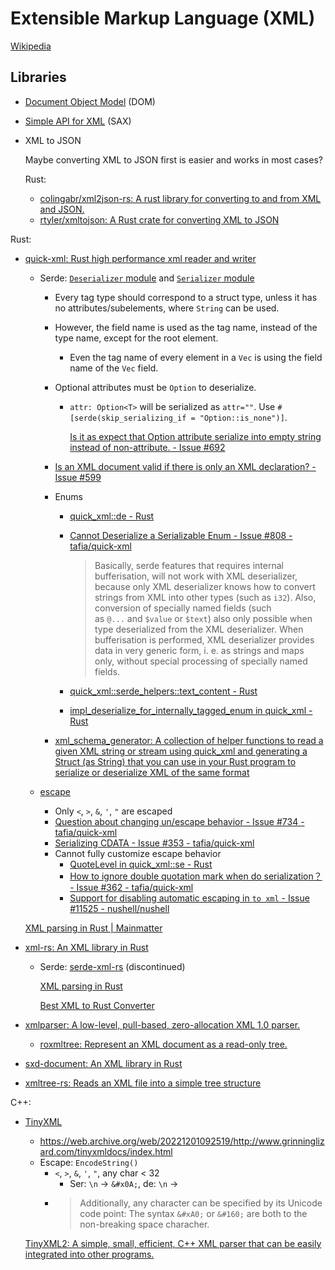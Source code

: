 # Extensible Markup Language (XML)
[Wikipedia](https://en.wikipedia.org/wiki/XML)

## Libraries
- [Document Object Model](https://en.wikipedia.org/wiki/Document_Object_Model) (DOM)
- [Simple API for XML](https://en.wikipedia.org/wiki/Simple_API_for_XML) (SAX)
- XML to JSON
  
  Maybe converting XML to JSON first is easier and works in most cases?

  Rust:
  - [colingabr/xml2json-rs: A rust library for converting to and from XML and JSON.](https://github.com/colingabr/xml2json-rs)
  - [rtyler/xmltojson: A Rust crate for converting XML to JSON](https://github.com/rtyler/xmltojson)

Rust:
- [quick-xml: Rust high performance xml reader and writer](https://github.com/tafia/quick-xml)
  - Serde: [`Deserializer` module](https://docs.rs/quick-xml/latest/quick_xml/de/) and [`Serializer` module](https://docs.rs/quick-xml/latest/quick_xml/se/index.html)
    - Every tag type should correspond to a struct type, unless it has no attributes/subelements, where `String` can be used.
    - However, the field name is used as the tag name, instead of the type name, except for the root element.
      - Even the tag name of every element in a `Vec` is using the field name of the `Vec` field.
    - Optional attributes must be `Option` to deserialize.
      - `attr: Option<T>` will be serialized as `attr=""`. Use `#[serde(skip_serializing_if = "Option::is_none")]`.

        [Is it as expect that Option attribute serialize into empty string instead of non-attribute. - Issue #692](https://github.com/tafia/quick-xml/issues/692)
    - [Is an XML document valid if there is only an XML declaration? - Issue #599](https://github.com/tafia/quick-xml/issues/599)
    - Enums
      - [quick\_xml::de - Rust](https://docs.rs/quick-xml/latest/quick_xml/de/index.html#enum-representations)
      - [Cannot Deserialize a Serializable Enum - Issue #808 - tafia/quick-xml](https://github.com/tafia/quick-xml/issues/808)

        > Basically, serde features that requires internal bufferisation, will not work with XML deserializer, because only XML deserializer knows how to convert strings from XML into other types (such as `i32`). Also, conversion of specially named fields (such as `@...` and `$value` or `$text`) also only possible when type deserialized from the XML deserializer. When bufferisation is performed, XML deserializer provides data in very generic form, i. e. as strings and maps only, without special processing of specially named fields.
      - [quick\_xml::serde\_helpers::text\_content - Rust](https://docs.rs/quick-xml/latest/quick_xml/serde_helpers/text_content/index.html)
      - [impl\_deserialize\_for\_internally\_tagged\_enum in quick\_xml - Rust](https://docs.rs/quick-xml/latest/quick_xml/macro.impl_deserialize_for_internally_tagged_enum.html)

    - [xml\_schema\_generator: A collection of helper functions to read a given XML string or stream using quick\_xml and generating a Struct (as String) that you can use in your Rust program to serialize or deserialize XML of the same format](https://github.com/Thomblin/xml_schema_generator)

  - [escape](https://docs.rs/quick-xml/latest/quick_xml/escape/fn.escape.html)
    - Only `<`, `>`, `&`, `'`, `"` are escaped
    - [Question about changing un/escape behavior - Issue #734 - tafia/quick-xml](https://github.com/tafia/quick-xml/issues/734)
    - [Serializing CDATA - Issue #353 - tafia/quick-xml](https://github.com/tafia/quick-xml/issues/353)
    - Cannot fully customize escape behavior
      - [QuoteLevel in quick\_xml::se - Rust](https://docs.rs/quick-xml/latest/quick_xml/se/enum.QuoteLevel.html)
      - [How to ignore double quotation mark when do serialization？ - Issue #362 - tafia/quick-xml](https://github.com/tafia/quick-xml/issues/362)
      - [Support for disabling automatic escaping in `to xml` - Issue #11525 - nushell/nushell](https://github.com/nushell/nushell/issues/11525)

  [XML parsing in Rust | Mainmatter](https://mainmatter.com/blog/2020/12/31/xml-and-rust/)

- [xml-rs: An XML library in Rust](https://github.com/kornelski/xml-rs)
  - Serde: [serde-xml-rs](https://github.com/Metaswitch/serde-xml-rs) (discontinued)

    [XML parsing in Rust](https://apiraino.github.io/xml-parsing/)

    [Best XML to Rust Converter](https://jsonformatter.org/xml-to-rust)

- [xmlparser: A low-level, pull-based, zero-allocation XML 1.0 parser.](https://github.com/RazrFalcon/xmlparser)
  - [roxmltree: Represent an XML document as a read-only tree.](https://github.com/RazrFalcon/roxmltree)

- [sxd-document: An XML library in Rust](https://github.com/shepmaster/sxd-document)

- [xmltree-rs: Reads an XML file into a simple tree structure](https://github.com/eminence/xmltree-rs)

C++:
- [TinyXML](https://www.cs.cmu.edu/~preethi/src/tinyxml/docs/)
  - https://web.archive.org/web/20221201092519/http://www.grinninglizard.com/tinyxmldocs/index.html
  - Escape: `EncodeString()`
    - `<`, `>`, `&`, `'`, `"`, any char < 32
      - Ser: `\n` -> `&#x0A;`, de: `\n` -> ` `
    - > Additionally, any character can be specified by its Unicode code point: The syntax `&#xA0;` or `&#160;` are both to the non-breaking space characher.

  [TinyXML2: A simple, small, efficient, C++ XML parser that can be easily integrated into other programs.](https://github.com/leethomason/tinyxml2)
